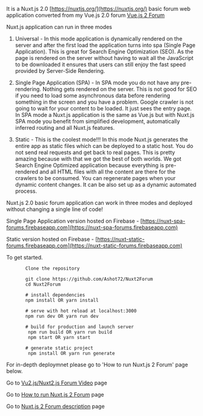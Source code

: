 It is a Nuxt.js 2.0 [https://nuxtjs.org/](https://nuxtjs.org/) basic forum web application converted from my Vue.js 2.0 forum
[Vue.js 2 Forum](https://github.com/Ashot72/Vue2Forum)

Nuxt.js application can run in three modes

1) Universal - In this mode application is dynamically rendered on the server and after the first load the application turns into spa (Single Page Application). This is great for Search Engine Optimization (SEO). As the page is rendered on the server without having to wait all the JavaScript to be downloaded it ensures that users can still enjoy the fast speed provided by Server-Side Rendering.

2) Single Page Application (SPA) - In SPA mode you do not have any pre-rendering. Nothing gets rendered on the server. This is not good for SEO if you need to load some asynchronous data before rendering something in the screen and you have a problem. Google crawler is not going to wait for your content to be loaded. It just sees the entry page. In SPA mode a Nuxt.js application is the same as Vue.js but with Nuxt.js SPA mode you benefit from simplified development, automatically inferred routing and all Nuxt.js features.

3) Static - This is the coolest mode!!! In this mode Nuxt.js generates the entire app as static files which can be deployed to a static host. You do not send real requests and get back to real pages. This is pretty amazing because with that we got the best of both worlds. We got Search Engine Optimized application because everything is pre-rendered and all HTML files with all the content are there for the crawlers to be consumed. You can regenerate pages when your dynamic content changes. It can  be also set up as a dynamic automated process.

Nuxt.js 2.0 basic forum application can work in three modes and deployed without changing a single line of code!

Single Page Application version hosted on Firebase - [https://nuxt-spa-forums.firebaseapp.com](https://nuxt-spa-forums.firebaseapp.com)

Static version hosted on Firebase - [https://nuxt-static-forums.firebaseapp.com](https://nuxt-static-forums.firebaseapp.com)


To get started.
```
       Clone the repository
   
       git clone https://github.com/Ashot72/Nuxt2Forum
       cd Nuxt2Forum
       
       # install dependencies
       npm install OR yarn install
       
       # serve with hot reload at localhost:3000
       npm run dev OR yarn run dev
       
       # build for production and launch server
        npm run build OR yarn run build
        npm start OR yarn start
        
       # generate static project
        npm install OR yarn run generate
```   
 For in-depth deploymnet please go to 'How to run Nuxt.js 2 Forum' page below.

Go to [Vu2.js/Nuxt2.js Forum Video](https://youtu.be/33WeNhsAcBk) page

Go to [How to run Nuxt.js 2 Forum](https://ashot72.github.io/Nuxt2Forum/index.html) page 

Go to [Nuxt.js 2 Forum description](https://ashot72.github.io/Nuxt2Forum/description/index.html) page

